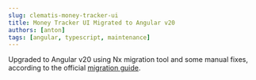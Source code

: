 ```yaml
---
slug: clematis-money-tracker-ui
title: Money Tracker UI Migrated to Angular v20
authors: [anton]
tags: [angular, typescript, maintenance]
---
```

Upgraded to Angular v20 using Nx migration tool and some manual fixes,
according to the official [migration guide](https://angular.dev/update-guide?v=19.0-20.0&l=3).